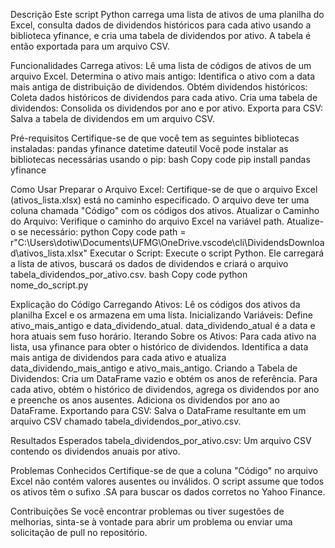 Descrição
Este script Python carrega uma lista de ativos de uma planilha do Excel, consulta dados de dividendos históricos para cada ativo usando a biblioteca yfinance, e cria uma tabela de dividendos por ativo. A tabela é então exportada para um arquivo CSV.

Funcionalidades
Carrega ativos: Lê uma lista de códigos de ativos de um arquivo Excel.
Determina o ativo mais antigo: Identifica o ativo com a data mais antiga de distribuição de dividendos.
Obtém dividendos históricos: Coleta dados históricos de dividendos para cada ativo.
Cria uma tabela de dividendos: Consolida os dividendos por ano e por ativo.
Exporta para CSV: Salva a tabela de dividendos em um arquivo CSV.

Pré-requisitos
Certifique-se de que você tem as seguintes bibliotecas instaladas:
pandas
yfinance
datetime
dateutil
Você pode instalar as bibliotecas necessárias usando o pip:
bash
Copy code
pip install pandas yfinance

Como Usar
Preparar o Arquivo Excel:
Certifique-se de que o arquivo Excel (ativos_lista.xlsx) está no caminho especificado.
O arquivo deve ter uma coluna chamada "Código" com os códigos dos ativos.
Atualizar o Caminho do Arquivo:
Verifique o caminho do arquivo Excel na variável path. Atualize-o se necessário:
python
Copy code
path = r"C:\Users\dotiw\Documents\UFMG\OneDrive\.vscode\cli\DividendsDownload\ativos_lista.xlsx"
Executar o Script:
Execute o script Python. Ele carregará a lista de ativos, buscará os dados de dividendos e criará o arquivo tabela_dividendos_por_ativo.csv.
bash
Copy code
python nome_do_script.py

Explicação do Código
Carregando Ativos:
Lê os códigos dos ativos da planilha Excel e os armazena em uma lista.
Inicializando Variáveis:
Define ativo_mais_antigo e data_dividendo_atual. data_dividendo_atual é a data e hora atuais sem fuso horário.
Iterando Sobre os Ativos:
Para cada ativo na lista, usa yfinance para obter o histórico de dividendos.
Identifica a data mais antiga de dividendos para cada ativo e atualiza data_dividendo_mais_antigo e ativo_mais_antigo.
Criando a Tabela de Dividendos:
Cria um DataFrame vazio e obtém os anos de referência.
Para cada ativo, obtém o histórico de dividendos, agrega os dividendos por ano e preenche os anos ausentes.
Adiciona os dividendos por ano ao DataFrame.
Exportando para CSV:
Salva o DataFrame resultante em um arquivo CSV chamado tabela_dividendos_por_ativo.csv.

Resultados Esperados
tabela_dividendos_por_ativo.csv: Um arquivo CSV contendo os dividendos anuais por ativo.

Problemas Conhecidos
Certifique-se de que a coluna "Código" no arquivo Excel não contém valores ausentes ou inválidos.
O script assume que todos os ativos têm o sufixo .SA para buscar os dados corretos no Yahoo Finance.

Contribuições
Se você encontrar problemas ou tiver sugestões de melhorias, sinta-se à vontade para abrir um problema ou enviar uma solicitação de pull no repositório.

